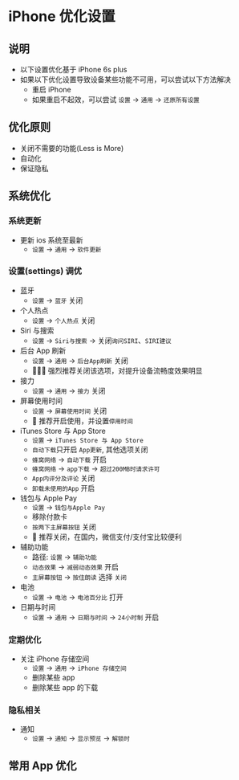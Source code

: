 # iPhone 优化设置

## 说明

-   以下设置优化基于 iPhone 6s plus
-   如果以下优化设置导致设备某些功能不可用，可以尝试以下方法解决
    -   重启 iPhone
    -   如果重启不起效，可以尝试 `设置` -> `通用` -> `还原所有设置`

## 优化原则

-   关闭不需要的功能(Less is More)
-   自动化
-   保证隐私

## 系统优化

### 系统更新

-   更新 ios 系统至最新
    -   `设置` -> `通用` -> `软件更新`

### 设置(settings) 调优

-   蓝牙
    -   `设置` -> `蓝牙` 关闭
-   个人热点
    -   `设置` -> `个人热点` 关闭
-   Siri 与搜索
    -   `设置` -> `Siri与搜索` -> 关闭`询问SIRI`、`SIRI建议`
-   后台 App 刷新
    -   `设置` -> `通用` -> `后台App刷新` 关闭
    -   🌟🌟🌟 强烈推荐关闭该选项，对提升设备流畅度效果明显
-   接力
    -   `设置` -> `通用` -> `接力` 关闭
-   屏幕使用时间
    -   `设置` -> `屏幕使用时间` 关闭
    -   🌟 推荐开启使用，并设置`停用时间`
-   iTunes Store 与 App Store
    -   `设置` -> `iTunes Store 与 App Store`
    -   `自动下载`只开启 `App更新`, 其他选项关闭
    -   `蜂窝网络` -> `自动下载` 开启
    -   `蜂窝网络` -> `app下载` -> `超过200MB时请求许可`
    -   `App内评分及评论` 关闭
    -   `卸载未使用的App` 开启
-   钱包与 Apple Pay
    -   `设置` -> `钱包与Apple Pay`
    -   移除付款卡
    -   `按两下主屏幕按钮` 关闭
    -   🌟 推荐关闭，在国内，微信支付/支付宝比较便利
-   辅助功能
    -   路径: `设置` -> `辅助功能`
    -   `动态效果` -> `减弱动态效果` 开启
    -   `主屏幕按钮` -> `按住朗读` 选择 `关闭`
-   电池
    -   `设置` -> `电池` -> `电池百分比` 打开
-   日期与时间
    -   `设置` -> `通用` -> `日期与时间` -> `24小时制` 开启

### 定期优化

-   关注 iPhone 存储空间
    -   `设置` -> `通用` -> `iPhone 存储空间`
    -   删除某些 app
    -   删除某些 app 的下载

### 隐私相关

-   通知
    -   `设置` -> `通知` -> `显示预览` -> `解锁时`

## 常用 App 优化
